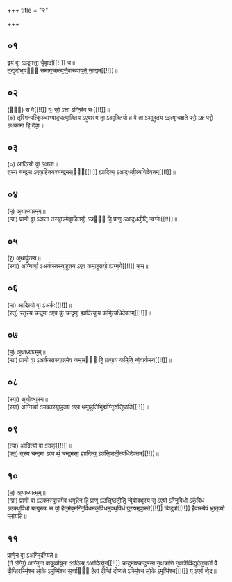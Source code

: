 +++
title = "२"

+++
## ०१
द्वयं वा᳘ ऽइद᳘मत्ता᳘ चै᳘वा᳘द्यं[[!!]] च॥  
त᳘द्य᳘दोभ᳘यᳫँ᳭ समाग᳘च्छत्य᳘त्तै᳘वाख्याय᳘ते᳘ ना᳘द्यम्[[!!]]॥  
## ०२
(ᳫँ᳭) स वै[[!!]] यः᳘ सो᳘ ऽत्ता ऽग्नि᳘रेव सः[[!!]]॥  
(०) त᳘स्मिन्यत्कि᳘ञ्चाभ्याद᳘धत्या᳘हितय ऽए᳘वास्य ता᳘ ऽआ᳘हितयो ह वै ता ऽआ᳘हुतय ऽइत्या᳘चक्षते परो᳘ ऽक्षं परो᳘ ऽक्षकामा हि᳘ देवाः᳘॥  
## ०३
(०) आदित्यो वा᳘ ऽअत्ता॥  
त᳘स्य चन्द्र᳘मा ऽएवा᳘हितयश्चन्द्र᳘मस᳘ᳫँ᳘[[!!]] ह्यादित्य᳘ ऽआद᳘धती᳘त्यधिदेवतम्[[!!]]॥  
## ०४
(म᳘) अ᳘थाध्यात्म᳘म्॥  
(म्प्रा) प्राणो वा᳘ ऽअत्ता तस्या᳘न्नमेवा᳘हितयो᳘ ऽन्नᳫँ᳭ हि᳘ प्राण᳘ ऽआद᳘धती᳘ति᳘ न्वग्नेः[[!!]]॥  
## ०५
(र᳘) अ᳘थार्क᳘स्य॥  
(स्या) अग्निर्व्वा᳘ ऽअर्कस्तस्या᳘हुतय ऽएव कमा᳘हुतयो᳘ ह्यग्न᳘ये[[!!]] क᳘म्॥  
## ०६
(मा) आदित्यो वा᳘ ऽअर्कः[[!!]]॥  
(स्त᳘) स्त᳘स्य चन्द्र᳘मा ऽएव कं᳘ चन्द्र᳘मा᳘ ह्यादित्या᳘य कमि᳘त्यधिदेवतम्[[!!]]॥  
## ०७
(म᳘) अ᳘थाध्यात्म᳘म्॥  
(म्प्रा) प्राणो वा᳘ ऽअर्कस्तस्या᳘न्नमेव कम᳘न्नᳫँ᳭ हि᳘ प्राणा᳘य कमि᳘ति᳘ न्वे᳘वार्कस्य[[!!]]॥  
## ०८
(स्या᳘) अ᳘थोक्थ᳘स्य॥  
(स्या) अग्निर्व्वा ऽउक्तस्या᳘हुतय ऽएव थमा᳘हुतिभि᳘र्ह्यग्नि᳘रुत्ति᳘ष्ठति[[!!]]॥  
## ०९
(त्या) आदित्यो वा ऽउक्[[!!]]॥  
(क्त᳘) त᳘स्य चन्द्र᳘मा ऽएव थं᳘ चन्द्र᳘मसा᳘ ह्यादित्य᳘ ऽउत्ति᳘ष्ठती᳘त्यधिदेवतम्[[!!]]॥  
## १०
(म᳘) अ᳘थाध्यात्म᳘म्॥  
(म्प्रा) प्राणो वा ऽउक्तस्या᳘न्नमेव थम᳘न्नेन हि᳘ प्राण᳘ ऽउत्ति᳘ष्ठती᳘ति᳘ न्वे᳘वोक्थ᳘स्य स᳘ ऽए᳘षो ऽग्नि᳘विधो ऽर्क᳘विध ऽउक्थ᳘विधो यत्पु᳘रुषः स यो᳘ हैत᳘मेव᳘मग्नि᳘विधमर्क᳘विधमुक्थ᳘विधं पुरुषमुपा᳘स्ते[[!!]] व्विदुषो[[!!]] है᳘वास्यैवं भ्रा᳘तृव्यो म्लायति॥  
## ११
प्राणे᳘न वा᳘ ऽअग्नि᳘र्दीप्यते॥  
(ते ऽग्नि᳘) अग्नि᳘ना वायु᳘र्व्वायुना ऽऽदित्य᳘ ऽआदित्ये᳘न[[!!]] चन्द्र᳘माश्चन्द्र᳘मसा न᳘क्षत्राणि न᳘क्षत्रैर्व्विद्यु᳘देता᳘वती वै दी᳘प्तिरस्मिं᳘श्च लो᳘के ऽमु᳘ष्मिंश्च स᳘र्व्वाᳫँ᳭ हैतां दी᳘प्तिं दीप्यते ऽस्मिं᳘श्च लो᳘के ऽमुष्मिंश्च[[!!]] य᳘ ऽएवं व्वे᳘द॥  
